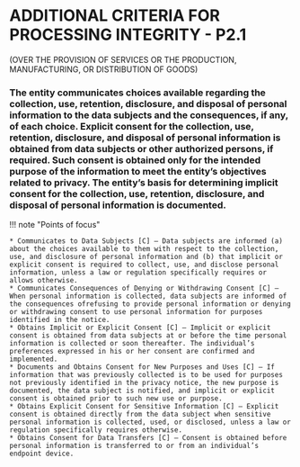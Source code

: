 # ADDITIONAL CRITERIA FOR PROCESSING INTEGRITY  - P2.1
(OVER THE PROVISION OF SERVICES OR THE PRODUCTION, MANUFACTURING, OR DISTRIBUTION OF GOODS)

### The entity communicates choices available regarding the collection, use, retention, disclosure, and disposal of personal information to the data subjects and the consequences, if any, of each choice. Explicit consent for the collection, use, retention, disclosure, and disposal of personal information is obtained from data subjects or other authorized persons, if required. Such consent is obtained only for the intended purpose of the information to meet the entity’s objectives related to privacy. The entity’s basis for determining implicit consent for the collection, use, retention, disclosure, and disposal of personal information is documented.

!!! note "Points of focus"

    * Communicates to Data Subjects [C] — Data subjects are informed (a) about the choices available to them with respect to the collection, use, and disclosure of personal information and (b) that implicit or explicit consent is required to collect, use, and disclose personal information, unless a law or regulation specifically requires or allows otherwise.
    * Communicates Consequences of Denying or Withdrawing Consent [C] — When personal information is collected, data subjects are informed of the consequences ofrefusing to provide personal information or denying or withdrawing consent to use personal information for purposes identified in the notice.
    * Obtains Implicit or Explicit Consent [C] — Implicit or explicit consent is obtained from data subjects at or before the time personal information is collected or soon thereafter. The individual’s preferences expressed in his or her consent are confirmed and implemented.
    * Documents and Obtains Consent for New Purposes and Uses [C] — If information that was previously collected is to be used for purposes not previously identified in the privacy notice, the new purpose is documented, the data subject is notified, and implicit or explicit consent is obtained prior to such new use or purpose.
    * Obtains Explicit Consent for Sensitive Information [C] — Explicit consent is obtained directly from the data subject when sensitive personal information is collected, used, or disclosed, unless a law or regulation specifically requires otherwise.
    * Obtains Consent for Data Transfers [C] — Consent is obtained before personal information is transferred to or from an individual’s endpoint device. 

